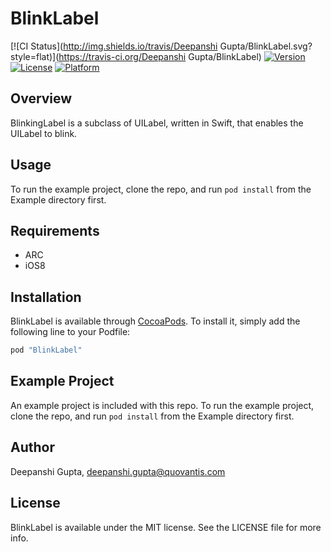 # BlinkLabel

[![CI Status](http://img.shields.io/travis/Deepanshi Gupta/BlinkLabel.svg?style=flat)](https://travis-ci.org/Deepanshi Gupta/BlinkLabel)
[![Version](https://img.shields.io/cocoapods/v/BlinkLabel.svg?style=flat)](http://cocoapods.org/pods/BlinkLabel)
[![License](https://img.shields.io/cocoapods/l/BlinkLabel.svg?style=flat)](http://cocoapods.org/pods/BlinkLabel)
[![Platform](https://img.shields.io/cocoapods/p/BlinkLabel.svg?style=flat)](http://cocoapods.org/pods/BlinkLabel)

## Overview

BlinkingLabel is a subclass of UILabel, written in Swift, that enables the UILabel to blink.

## Usage

To run the example project, clone the repo, and run `pod install` from the Example directory first.

## Requirements
* ARC
* iOS8

## Installation

BlinkLabel is available through [CocoaPods](http://cocoapods.org). To install
it, simply add the following line to your Podfile:

```ruby
pod "BlinkLabel"
```
## Example Project

An example project is included with this repo.  To run the example project, clone the repo, and run `pod install` from the Example directory first.

## Author

Deepanshi Gupta, deepanshi.gupta@quovantis.com

## License

BlinkLabel is available under the MIT license. See the LICENSE file for more info.
